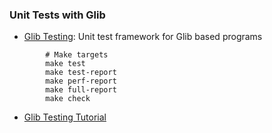 ### Unit Tests with Glib

-   [Glib
    Testing](https://developer.gnome.org/glib/stable/glib-Testing.html):
    Unit test framework for Glib based programs
```shell
        # Make targets
        make test
        make test-report
        make perf-report
        make full-report
        make check
```
-   [Glib Testing
    Tutorial](https://testbit.eu/23062008-writing-unit-tests-with-glib/)

